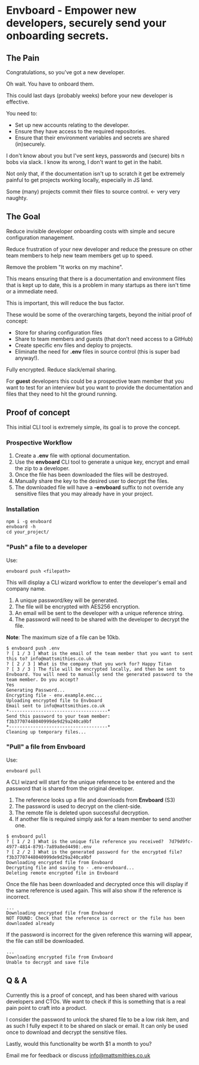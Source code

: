 
# Envboard - Empower new developers, securely send your onboarding secrets.

## The Pain

Congratulations, so you've got a new developer.

Oh wait. You have to onboard them.

This could last days (probably weeks) before your new developer is effective.

You need to:

- Set up new accounts relating to the developer.
- Ensure they have access to the required repositories.
- Ensure that their environment variables and secrets are shared (in)securely.

I don't know about you but I've sent keys, passwords and (secure) bits n bobs via slack. I know its wrong, I don't want to get in the habit.

Not only that, if the documentation isn't up to scratch it get be extremely painful to get projects working locally, especially in JS land.

Some (many) projects commit their files to source control. <- very very naughty.

## The Goal

Reduce invisible developer onboarding costs with simple and secure configuration management.

Reduce frustration of your new developer and reduce the pressure on other team members to help new team members get up to speed.

Remove the problem "It works on my machine".

This means ensuring that there is a documentation and environment files that is kept up to date, this is a problem in many startups as there isn't time or a immediate need.

This is important, this will reduce the bus factor.

These would be some of the overarching targets, beyond the initial proof of concept:

- Store for sharing configuration files
- Share to team members and guests (that don’t need access to a GitHub)
- Create specific env files and deploy to projects.
- Eliminate the need for **.env** files in source control (this is super bad anyway!).

Fully encrypted. Reduce slack/email sharing.

For **guest** developers this could be a prospective team member that you want to test for an interview but you want to provide the documentation and files that they need to hit the ground running.

## Proof of concept

This initial CLI tool is extremely simple, its goal is to prove the concept.

### Prospective Workflow

1) Create a **.env** file with optional documentation.
2) Use the **envboard** CLI tool to generate a unique key, encrypt and email the zip to a developer.
3) Once the file has been downloaded the files will be destroyed.
4) Manually share the key to the desired user to decrypt the files.
5) The downloaded file will have a **-envboard** suffix to not override any sensitive files that you may already have in your project.

### Installation

```
npm i -g envboard
envboard -h
cd your_project/
```

### "Push" a file to a developer

Use:

```
envboard push <filepath>
```

This will display a CLI wizard workflow to enter the developer's email and company name.

1) A unique password/key will be generated.
2) The file will be encrypted with AES256 encryption.
3) An email will be sent to the developer with a unique reference string.
4) The password will need to be shared with the developer to decrypt the file.

**Note**: The maximum size of a file can be 10kb.

```
$ envboard push .env
? [ 1 / 3 ] What is the email of the team member that you want to sent this to? info@mattsmithies.co.uk
? [ 2 / 3 ] What is the company that you work for? Happy Titan
? [ 3 / 3 ] The file will be encrypted locally, and then be sent to Envboard. You will need to manually send the generated password to the team member. Do you accept?
Yes
Generating Password...
Encrypting file - env.example.enc...
Uploading encrypted file to Envboard
Email sent to info@mattsmithies.co.uk
*-------------------------------------*
Send this password to your team member:
f3b37707448040999de9d29a240ca9bf
*-------------------------------------*
Cleaning up temporary files...

```

### "Pull" a file from Envboard

Use:

```
envboard pull
```

A CLI wizard will start for the unique reference to be entered and the password that is shared from the original developer.

1) The reference looks up a file and downloads from **Envboard** (S3)
2) The password is used to decrypt on the client-side.
3) The remote file is deleted upon successful decryption.
4) If another file is required simply ask for a team member to send another one.

```
$ envboard pull
? [ 1 / 2 ] What is the unique file reference you received?  7d79d9fc-4977-4814-8791-7a89a8ed4498:.env
? [ 2 / 2 ] What is the generated password for the encrypted file? f3b37707448040999de9d29a240ca9bf
Downloading encrypted file from Envboard
Decrypting file and saving to - .env-envboard...
Deleting remote encrypted file in Envboard
```

Once the file has been downloaded and decrypted once this will display if the same reference is used again. This will also show if the reference is incorrect.

```
...
Downloading encrypted file from Envboard
NOT FOUND: Check that the reference is correct or the file has been downloaded already
```

If the password is incorrect for the given reference this warning will appear, the file can still be downloaded.

```
...
Downloading encrypted file from Envboard
Unable to decrypt and save file
```

## Q & A

Currently this is a proof of concept, and has been shared with various developers and CTOs. We want to check if this is something that is a real pain point to craft into a product.

I consider the password to unlock the shared file to be a low risk item, and as such I fully expect it to be shared on slack or email. It can only be used once to download and decrypt the sensitive files.

Lastly, would this functionality be worth $1 a month to you?

Email me for feedback or discuss [info@mattsmithies.co.uk](mailto:info@mattsmithies.co.uk)
